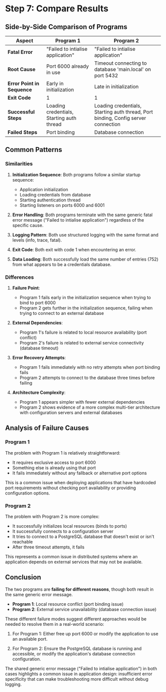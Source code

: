 # Step 7: Compare Results

## Side-by-Side Comparison of Programs

| Aspect | Program 1 | Program 2 |
|--------|-----------|-----------|
| **Fatal Error** | "Failed to intialise application" | "Failed to intialise application" |
| **Root Cause** | Port 6000 already in use | Timeout connecting to database 'main.local' on port 5432 |
| **Error Point in Sequence** | Early in initialization | Late in initialization |
| **Exit Code** | 1 | 1 |
| **Successful Steps** | Loading credentials, Starting auth thread | Loading credentials, Starting auth thread, Port binding, Config server connection |
| **Failed Steps** | Port binding | Database connection |

## Common Patterns

### Similarities
1. **Initialization Sequence**: Both programs follow a similar startup sequence:
   - Application initialization
   - Loading credentials from database
   - Starting authentication thread
   - Starting listeners on ports 6000 and 6001

2. **Error Handling**: Both programs terminate with the same generic fatal error message ("Failed to intialise application") regardless of the specific cause.

3. **Logging Pattern**: Both use structured logging with the same format and levels (info, trace, fatal).

4. **Exit Code**: Both exit with code 1 when encountering an error.

5. **Data Loading**: Both successfully load the same number of entries (752) from what appears to be a credentials database.

### Differences
1. **Failure Point**: 
   - Program 1 fails early in the initialization sequence when trying to bind to port 6000
   - Program 2 gets further in the initialization sequence, failing when trying to connect to an external database

2. **External Dependencies**:
   - Program 1's failure is related to local resource availability (port conflict)
   - Program 2's failure is related to external service connectivity (database timeout)

3. **Error Recovery Attempts**:
   - Program 1 fails immediately with no retry attempts when port binding fails
   - Program 2 attempts to connect to the database three times before failing

4. **Architecture Complexity**:
   - Program 1 appears simpler with fewer external dependencies
   - Program 2 shows evidence of a more complex multi-tier architecture with configuration servers and external databases

## Analysis of Failure Causes

### Program 1
The problem with Program 1 is relatively straightforward:
- It requires exclusive access to port 6000
- Something else is already using that port
- It fails immediately without any fallback or alternative port options

This is a common issue when deploying applications that have hardcoded port requirements without checking port availability or providing configuration options.

### Program 2
The problem with Program 2 is more complex:
- It successfully initializes local resources (binds to ports)
- It successfully connects to a configuration server
- It tries to connect to a PostgreSQL database that doesn't exist or isn't reachable
- After three timeout attempts, it fails

This represents a common issue in distributed systems where an application depends on external services that may not be available.

## Conclusion

The two programs are **failing for different reasons**, though both result in the same generic error message.

- **Program 1**: Local resource conflict (port binding issue)
- **Program 2**: External service unavailability (database connection issue)

These different failure modes suggest different approaches would be needed to resolve them in a real-world scenario:

1. For Program 1: Either free up port 6000 or modify the application to use an available port.

2. For Program 2: Ensure the PostgreSQL database is running and accessible, or modify the application's database connection configuration.

The shared generic error message ("Failed to intialise application") in both cases highlights a common issue in application design: insufficient error specificity that can make troubleshooting more difficult without debug logging.
